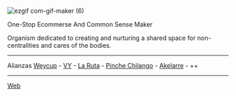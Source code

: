 ![ezgif com-gif-maker (6)](https://user-images.githubusercontent.com/38388270/209020620-e6f82596-e21b-40eb-8e34-4204a99acbf7.gif)

One-Stop Ecommerse And Common Sense Maker

Organism dedicated to creating and nurturing a shared space for non-centralities and cares of the bodies.

---

Alianzas [Weycup](https://weycup.org/) - [VY](https://linktr.ee/vy.oi) - [La Ruta](https://www.facebook.com/LaRRuta) - [Pinche Chilango](https://www.instagram.com/pinchechilango.msf/) - [Akelarre](https://www.instagram.com/akelarre_taberna/) - ++

---
[Web](Lacopitacomun.org)
